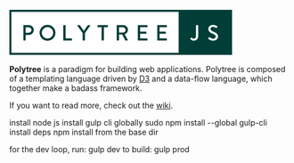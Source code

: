 ![Polytree](polytreejs_400px.png)

**Polytree** is a paradigm for building web applications.  Polytree is composed of a templating language driven by [D3](http://d3js.org/) and a data-flow language, which together make a badass framework.

If you want to read more, check out the [wiki](https://github.com/quatrano/polytree/wiki).

install node js
install gulp cli globally
	sudo npm install --global gulp-cli
install deps
	npm install from the base dir

for the dev loop, run:
	gulp dev
to build:
	gulp prod